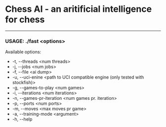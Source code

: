 Chess AI - an aritificial intelligence for chess
================================================

___________


### USAGE: ./fast \<options\>
Available options:

* -t, --threads \<num threads\>
* -j, --jobs \<num jobs\>
* -f, --file \<ai dump\>
* -u, --uci-enine \<path to UCI compatible engine (only tested with stockfish)\>
* -g, --games-to-play \<num games\>
* -i, --iterations \<num iterations\>
* -n, --games-pr-iteration \<num games pr. iteration\>
* -p, --ports \<num ports\>
* -m, --moves \<max moves pr game\>
* -a, --training-mode \<argument\>
* -h, --help 
